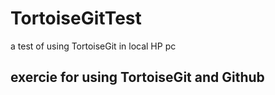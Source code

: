 # TortoiseGitTest
a test of using TortoiseGit in local HP pc

## exercie for using TortoiseGit and Github
